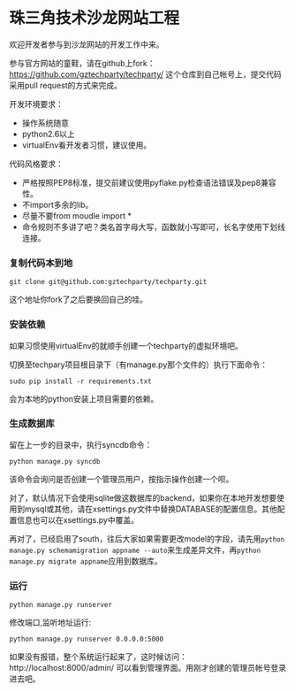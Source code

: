 # 珠三角技术沙龙网站工程

欢迎开发者参与到沙龙网站的开发工作中来。

参与官方网站的童鞋，请在github上fork：https://github.com/gztechparty/techparty/ 这个仓库到自己帐号上，提交代码采用pull request的方式来完成。

开发环境要求：

- 操作系统随意
- python2.6以上
- virtualEnv看开发者习惯，建议使用。

代码风格要求：

- 严格按照PEP8标准，提交前建议使用pyflake.py检查语法错误及pep8兼容性。
- 不import多余的lib。
- 尽量不要from moudle import *
- 命令规则不多讲了吧？类名首字母大写，函数就小写即可，长名字使用下划线连接。

### 复制代码本到地

`git clone git@github.com:gztechparty/techparty.git`

这个地址你fork了之后要换回自己的哇。

### 安装依赖

如果习惯使用virtualEnv的就顺手创建一个techparty的虚拟环境吧。

切换至techpary项目根目录下（有manage.py那个文件的）执行下面命令：

`sudo pip install -r requirements.txt`

会为本地的python安装上项目需要的依赖。

### 生成数据库

留在上一步的目录中，执行syncdb命令：

`python manage.py syncdb`

该命令会询问是否创建一个管理员用户，按指示操作创建一个呗。

对了，默认情况下会使用sqlite做这数据库的backend，如果你在本地开发想要使用到mysql或其他，请在xsettings.py文件中替换DATABASE的配置信息。其他配置信息也可以在xsettings.py中覆盖。

再对了，已经启用了south，往后大家如果需要更改model的字段，请先用`python manage.py schemamigration appname --auto`来生成差异文件，再`python manage.py migrate appname`应用到数据库。

### 运行

`python manage.py runserver`

修改端口,监听地址运行:

`python manage.py runserver 0.0.0.0:5000`


如果没有报错，整个系统运行起来了，这时候访问：http://localhost:8000/admin/ 可以看到管理界面。用刚才创建的管理员帐号登录进去吧。

